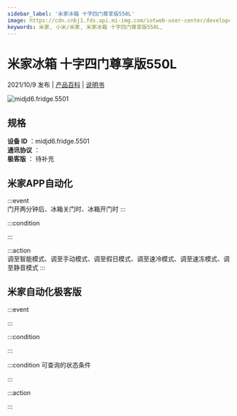 ```yaml
---
sidebar_label: '米家冰箱 十字四门尊享版550L'
image: https://cdn.cnbj1.fds.api.mi-img.com/iotweb-user-center/developer_1679047902147ooCOYQGU.png?GalaxyAccessKeyId=AKVGLQWBOVIRQ3XLEW&Expires=9223372036854775807&Signature=I+MlVstjpFnyfKBNPV1LItObiCI=
keywords: 米家, 小米/米家, 米家冰箱 十字四门尊享版550L, 
---
```

# 米家冰箱 十字四门尊享版550L

2021/10/9 发布 | [产品百科](https://home.mi.com/webapp/content/baike/product/index.html?model=midjd6.fridge.5501/) | [说明书](https://home.mi.com/views/introduction.html?model=midjd6.fridge.5501&region=cn)

![midjd6.fridge.5501](https://cdn.cnbj1.fds.api.mi-img.com/iotweb-user-center/developer_1679047902147ooCOYQGU.png?GalaxyAccessKeyId=AKVGLQWBOVIRQ3XLEW&Expires=9223372036854775807&Signature=I+MlVstjpFnyfKBNPV1LItObiCI=)

## 规格  
> 
**设备 ID** ：midjd6.fridge.5501  
**通讯协议** ：  
**极客版**  ： 待补充 


## 米家APP自动化  

:::event  
门开两分钟后、冰箱关门时、冰箱开门时
:::

:::condition  

:::

:::action   
调至智能模式、调至手动模式、调至假日模式、调至速冷模式、调至速冻模式、调至静音模式
:::

## 米家自动化极客版  

:::event  

:::

:::condition  

:::

:::condition 可查询的状态条件  

:::

:::action  

:::

        
